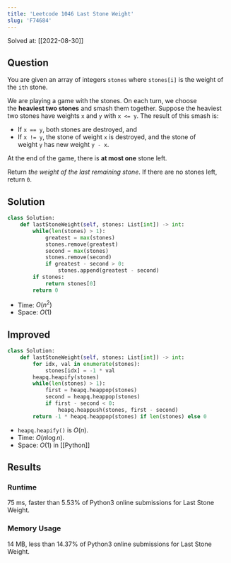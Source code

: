 ```yaml
---
title: 'Leetcode 1046 Last Stone Weight'
slug: 'F74684'
---
```


Solved at: [[2022-08-30]]

## Question

You are given an array of integers `stones` where `stones[i]` is the weight of the `ith` stone.

We are playing a game with the stones. On each turn, we choose the **heaviest two stones** and smash them together. Suppose the heaviest two stones have weights `x` and `y` with `x <= y`. The result of this smash is:

- If `x == y`, both stones are destroyed, and
- If `x != y`, the stone of weight `x` is destroyed, and the stone of weight `y` has new weight `y - x`.

At the end of the game, there is **at most one** stone left.

Return *the weight of the last remaining stone*. If there are no stones left, return `0`.

## Solution

```python
class Solution:
    def lastStoneWeight(self, stones: List[int]) -> int:
        while(len(stones) > 1):
            greatest = max(stones)
            stones.remove(greatest)
            second = max(stones)
            stones.remove(second)
            if greatest - second > 0:
                stones.append(greatest - second)
        if stones:
            return stones[0]
        return 0
```

- Time: $O(n^2)$
- Space: $O(1)$

## Improved

```python
class Solution:
    def lastStoneWeight(self, stones: List[int]) -> int:
        for idx, val in enumerate(stones):
            stones[idx] = -1 * val
        heapq.heapify(stones)
        while(len(stones) > 1):
            first = heapq.heappop(stones)
            second = heapq.heappop(stones)
            if first - second < 0:
                heapq.heappush(stones, first - second)
        return -1 * heapq.heappop(stones) if len(stones) else 0
```

- `heapq.heapify()` is $O(n)$.
- Time: $O(n \log n)$.
- Space: $O(1)$ in [[Python]]

## Results

### Runtime

75 ms, faster than 5.53% of Python3 online submissions for Last Stone Weight.

### Memory Usage

14 MB, less than 14.37% of Python3 online submissions for Last Stone Weight.
